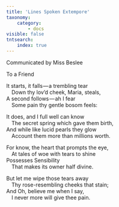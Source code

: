 ```yaml
---
title: 'Lines Spoken Extempore'
taxonomy:
    category:
        - docs
visible: false
tntsearch:
    index: true
---
```


<div class="author">Communicated by Miss Beslee</div>

<span class="title">To a Friend</span>

It starts, it falls — a trembling tear  
&emsp;Down thy lov’d cheek, Maria, steals,  
A second follows — ah I fear  
&emsp;Some pain thy gentle bosom feels:  

It does, and I full well can know  
&emsp;The secret spring which gave them birth,  
And while like lucid pearls they glow  
&emsp;Account them more than millions worth.

For know, the heart that prompts the eye,  
&emsp;At tales of woe with tears to shine  
Possesses Sensibility  
&emsp;That makes its owner half divine.  

But let me wipe those tears away  
&emsp;Thy rose-resembling cheeks that stain;  
And Oh, believe me when I say,  
&emsp;I never more will give thee pain.